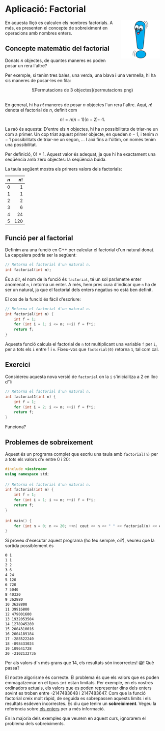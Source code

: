 # Aplicació: Factorial

<img src='././factorial.png' style='height: 9em; float: right; margin: 0 0 1em 1em;'/>

En aquesta lliçó es calculen els nombres factorials. A més, es presenten
el concepte de sobreiximent en operacions amb nombres enters.

## Concepte matemàtic del factorial

Donats $n$ objectes, de quantes maneres es poden posar un rera l'altre?

Per exemple, si tenim tres bales, una verda, una blava i una vermella,
hi ha sis maneres de posar-les en fila:

<center>
![Permutacions de 3 objectes](permutacions.png)
</center>
<br/>

En general, hi ha $n!$ maneres de posar $n$ objectes
l'un rera l'altre. Aquí, $n!$ denota el factorial de $n$, definit com

$$n!=n(n-1)(n-2)\cdots 1.$$

La raó és aquesta: D'entre els $n$ objectes, hi ha $n$ possibilitats de
triar-ne un com a primer. Un cop triat aquest primer objecte, en queden
$n-1$, i tenim $n-1$ possibilitats de triar-ne un segon, ... I així
fins a l'últim, on només tenim una possibilitat.

Per definició, $0!=1$. Aquest valor és adequat, ja que hi ha exactament
una seqüència amb zero objectes: la seqüència buida.

La taula següent mostra els primers valors dels factorials:

| $n$ | $n!$ |
| --- | ---: |
| 0   |    1 |
| 1   |    1 |
| 2   |    2 |
| 3   |    6 |
| 4   |   24 |
| 5   |  120 |

## Funció per al factorial

Definim ara una funció en C++ per calcular el factorial d'un natural donat.
La capçalera podria ser la següent:

```c++
// Retorna el factorial d'un natural n.
int factorial(int n);

```

És a dir, el nom de la funció és `factorial`, té un sol paràmetre enter
anomenat `n`, i retorna un enter. A més, hem pres cura d'indicar que
`n` ha de ser un natural, ja que el factorial dels enters negatius no
està ben definit.

El cos de la funció és fàcil d'escriure:

```c++
// Retorna el factorial d'un natural n.
int factorial(int n) {
    int f = 1;
    for (int i = 1; i <= n; ++i) f = f*i;
    return f;
}
```

Aquesta funció calcula el factorial de `n` tot multiplicant
una variable `f` per `i`, per a tots els `i` entre 1 i `n`.
Fixeu-vos que `factorial(0)` retorna `1`, tal com cal.

## Exercici

Considereu aquesta nova versió de `factorial` on la `i`
s'inicialitza a 2 en lloc d'1:

```c++
// Retorna el factorial d'un natural n.
int factorial1(int n) {
    int f = 1;
    for (int i = 2; i <= n; ++i) f = f*i;
    return f;
}
```

Funciona?

## Problemes de sobreixement

Aquest és un programa complet que escriu una taula amb `factorial(n)`
per a tots els valors d'`n` entre 0 i 20:

```c++
#include <iostream>
using namespace std;

// Retorna el factorial d'un natural n.
int factorial(int n) {
    int f = 1;
    for (int i = 1; i <= n; ++i) f = f*i;
    return f;
}

int main() {
    for (int n = 0; n <= 20; ++n) cout << n << " " << factorial(n) << endl;
}
```

Si proveu d'executar aquest programa (ho feu sempre, oi?), veureu que la sortida possiblement és

```c++text
0 1
1 1
2 2
3 6
4 24
5 120
6 720
7 5040
8 40320
9 362880
10 3628800
11 39916800
12 479001600
13 1932053504
14 1278945280
15 2004310016
16 2004189184
17 -288522240
18 -898433024
19 109641728
20 -2102132736
```

Per als valors d'`n` més grans que 14, els resultats són incorrectes! 😱! Què passa?

El nostre algorisme és correcte. El problema és que els valors que es
poden emmagatzemar en el tipus `int` estan limitats. Per exemple, en
els nostres ordinadors actuals, els valors que es poden representar
dins dels enters sovint es troben entre -2147483648 i 2147483647. Com
que la funció factorial creix molt ràpid, de seguida es sobrepassen
aquests límits i els resultats esdeven incorrectes. Es diu que tenim un
**sobreiximent**. Vegeu la referència sobre [els
enters](ip/referencies/ints.html) per a més informació.

En la majoria dels exemples que veurem en aquest curs, ignorarem el problema
dels sobreiximents.

<Autors autors="jpetit roura"/>
